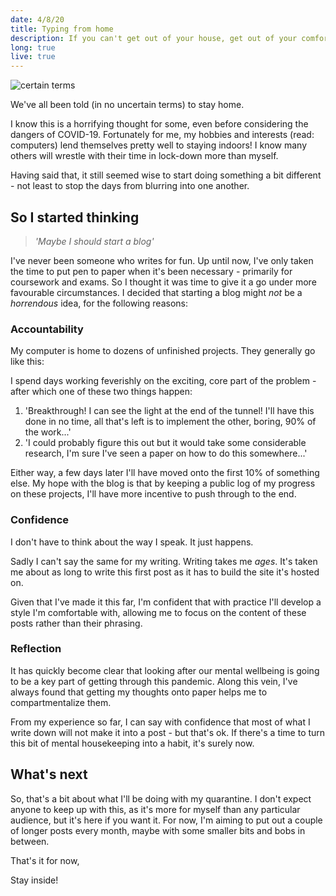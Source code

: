 ```yaml
---
date: 4/8/20
title: Typing from home
description: If you can't get out of your house, get out of your comfort zone - I've started a blog.
long: true
live: true
---
```


![*certain terms*](stay-home.jpg)

We've all been told (in no uncertain terms) to stay home.

I know this is a horrifying thought for some, even before considering the dangers of COVID-19.
Fortunately for me, my hobbies and interests (read: computers) lend themselves pretty well to staying indoors!
I know many others will wrestle with their time in lock-down more than myself.

Having said that, it still seemed wise to start doing something a bit different - not least to stop the days from blurring into one another.

## So I started thinking

> *'Maybe I should start a blog'*

I've never been someone who writes for fun.
Up until now, I've only taken the time to put pen to paper when it's been necessary - primarily for coursework and exams.
So I thought it was time to give it a go under more favourable circumstances.
I decided that starting a blog might *not* be a *horrendous* idea, for the following reasons:

### Accountability

My computer is home to dozens of unfinished projects.
They generally go like this:

I spend days working feverishly on the exciting, core part of the problem - after which one of these two things happen:

1. 'Breakthrough! I can see the light at the end of the tunnel! I'll have this done in no time, all that's left is to implement the other, boring, 90% of the work...'
2. 'I could probably figure this out but it would take some considerable research, I'm sure I've seen a paper on how to do this somewhere...'

Either way, a few days later I'll have moved onto the first 10% of something else.
My hope with the blog is that by keeping a public log of my progress on these projects, I'll have more incentive to push through to the end.

### Confidence

I don't have to think about the way I speak.
It just happens.

Sadly I can't say the same for my writing.
Writing takes me *ages*.
It's taken me about as long to write this first post as it has to build the site it's hosted on.

Given that I've made it this far, I'm confident that with practice I'll develop a style I'm comfortable with, allowing me to focus on the content of these posts rather than their phrasing.

### Reflection

It has quickly become clear that looking after our mental wellbeing is going to be a key part of getting through this pandemic.
Along this vein, I've always found that getting my thoughts onto paper helps me to compartmentalize them.

From my experience so far, I can say with confidence that most of what I write down will not make it into a post - but that's ok.
If there's a time to turn this bit of mental housekeeping into a habit, it's surely now.

## What's next

So, that's a bit about what I'll be doing with my quarantine.
I don't expect anyone to keep up with this, as it's more for myself than any particular audience, but it's here if you want it.
For now, I'm aiming to put out a couple of longer posts every month, maybe with some smaller bits and bobs in between.

That's it for now,

Stay inside!
